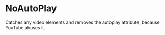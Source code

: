 # NoAutoPlay
Catches any video elements and removes the autoplay attribute, because YouTube abuses it.
